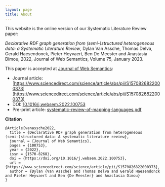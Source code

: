 ```yaml
---
layout: page
title: About
---
```


This website is the online version of our Systematic Literature Review paper:

*Declarative RDF graph generation from (semi-)structured heterogeneous data: a Systematic Literature Review*,
Dylan Van Assche, Thomas Delva, Gerald Haesendonck, Pieter Heyvaert, Ben De Meester and Anastasia Dimou,
2022, Journal of Web Semantics, Volume 75, January 2023.

This paper is accepted at [Journal of Web Semantics](https://www.websemanticsjournal.org/):

- Journal article: [https://www.sciencedirect.com/science/article/abs/pii/S1570826822000373](https://www.sciencedirect.com/science/article/abs/pii/S1570826822000373)
- DOI: [10.1016/j.websem.2022.100753](https://doi.org/10.1016/j.websem.2022.100753)
- Pre-print article: [systematic-review-of-mapping-languages.pdf](https://dylanvanassche.be/assets/pdf/systematic-review-of-mapping-languages.pdf)

**Citation**
```
@Article{vanassche2022,
  title = {Declarative RDF graph generation from heterogeneous (semi-)structured data: A systematic literature review},
  journal = {Journal of Web Semantics},
  pages = {100753},
  year = {2022},
  issn = {1570-8268},
  doi = {https://doi.org/10.1016/j.websem.2022.100753},
  url = {https://www.sciencedirect.com/science/article/pii/S1570826822000373},
  author = {Dylan {Van Assche} and Thomas Delva and Gerald Haesendonck and Pieter Heyvaert and Ben {De Meester} and Anastasia Dimou}
}
```
